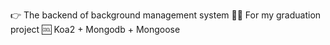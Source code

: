 👉 The backend of background management system
👨‍💻‍ For my graduation project
🆒 Koa2 + Mongodb + Mongoose
